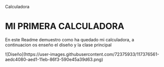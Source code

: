 <html>
<head>
  <tittle>Calculadora</tittle>  
</head>
  <body>
    <h1>MI PRIMERA CALCULADORA</h1>
    <p>En este Readme demuestro como ha quedado mi calculadora, a continuacion os enseño el diseño y la clase principal</p>
   <img>![Diseño](https://user-images.githubusercontent.com/72375933/117376561-aedc4080-aed1-11eb-86f3-590e45a39d63.png)
</img>
   

  </body>

</html>

